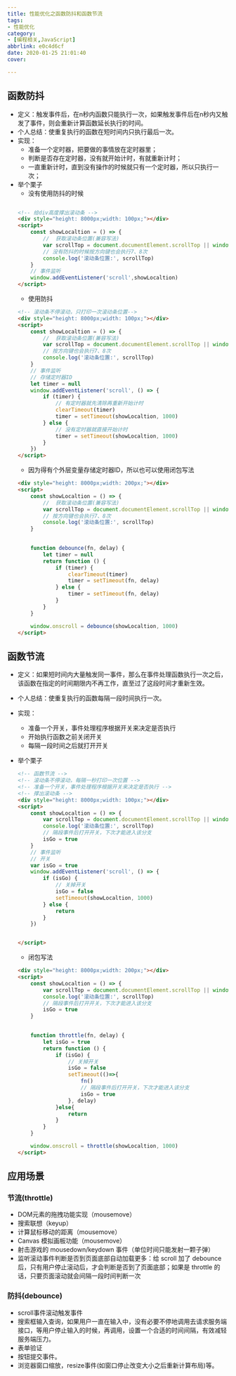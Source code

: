 ```yaml
---
title: 性能优化之函数防抖和函数节流
tags: 
- 性能优化
category: 
- [编程相关,JavaScript]
abbrlink: e0c4d6cf
date: 2020-01-25 21:01:40
cover:

---
```


## 函数防抖

+ 定义：触发事件后，在n秒内函数只能执行一次，如果触发事件后在n秒内又触发了事件，则会重新计算函数延长执行的时间。
+ 个人总结：使重复执行的函数在短时间内只执行最后一次。
+ 实现： 
    - 准备一个定时器，把要做的事情放在定时器里；
    - 判断是否存在定时器，没有就开始计时，有就重新计时；
    - 一直重新计时，直到没有操作的时候就只有一个定时器，所以只执行一次；
+ 举个栗子
    - 没有使用防抖的时候
    ```html

    <!-- 给div高度撑出滚动条 -->
    <div style="height: 8000px;width: 100px;"></div>
    <script>
        const showLocaltion = () => {
            //  获取滚动条位置(兼容写法)
            var scrollTop = document.documentElement.scrollTop || window.pageYOffset || document.body.scrollTop
            // 没有防抖的时候按方向键也会执行7、8次
            console.log('滚动条位置:', scrollTop)
        }
        // 事件监听
        window.addEventListener('scroll',showLocaltion)
    </script>
    ```
    - 使用防抖
    ```html
    <!-- 滚动条不停滚动，只打印一次滚动条位置-->
    <div style="height: 8000px;width: 100px;"></div>
    <script>
        const showLocaltion = () => {
            //  获取滚动条位置(兼容写法)
            var scrollTop = document.documentElement.scrollTop || window.pageYOffset || document.body.scrollTop
            // 按方向键也会执行7、8次
            console.log('滚动条位置:', scrollTop)
        }
        // 事件监听
        // 存储定时器ID
        let timer = null
        window.addEventListener('scroll', () => {
            if (timer) {
                // 有定时器就先清除再重新开始计时
                clearTimeout(timer)
                timer = setTimeout(showLocaltion, 1000)
            } else {
                // 没有定时器就直接开始计时
                timer = setTimeout(showLocaltion, 1000)
            }
        })
    </script>

    ```
    - 因为得有个外层变量存储定时器ID，所以也可以使用闭包写法
    ```html
    <div style="height: 8000px;width: 200px;"></div>
    <script>
        const showLocaltion = () => {
            //  获取滚动条位置(兼容写法)
            var scrollTop = document.documentElement.scrollTop || window.pageYOffset || document.body.scrollTop
            // 按方向键也会执行7、8次
            console.log('滚动条位置:', scrollTop)
        }
       

        function debounce(fn, delay) {
            let timer = null
            return function () {
                if (timer) {
                    clearTimeout(timer)
                    timer = setTimeout(fn, delay)
                } else {
                    timer = setTimeout(fn, delay)
                }
            }
        }

        window.onscroll = debounce(showLocaltion, 1000)
    </script>

    ```






## 函数节流

+ 定义：如果短时间内大量触发同一事件，那么在事件处理函数执行一次之后，该函数在指定的时间期限内不再工作，直至过了这段时间才重新生效。
+ 个人总结：使重复执行的函数每隔一段时间执行一次。
+ 实现： 
    - 准备一个开关，事件处理程序根据开关来决定是否执行
    - 开始执行函数之前关闭开关
    - 每隔一段时间之后就打开开关

+ 举个栗子
    ```html
    <!-- 函数节流 -->
    <!-- 滚动条不停滚动，每隔一秒打印一次位置 -->
    <!-- 准备一个开关，事件处理程序根据开关来决定是否执行 -->
    <!-- 撑出滚动条 -->
    <div style="height: 8000px;width: 100px;"></div>
    <script>
        const showLocaltion = () => {
            var scrollTop = document.documentElement.scrollTop || window.pageYOffset || document.body.scrollTop
            console.log('滚动条位置:', scrollTop)
            // 隔段事件后打开开关，下次才能进入该分支
            isGo = true
        }
        // 事件监听
        // 开关
        var isGo = true
        window.addEventListener('scroll', () => {
            if (isGo) {
                // 关掉开关
                isGo = false
                setTimeout(showLocaltion, 1000)
            } else {
                return
            }
        })


    </script>
    ```
    - 闭包写法
    ```html
    <div style="height: 8000px;width: 200px;"></div>
    <script>
        const showLocaltion = () => {
            var scrollTop = document.documentElement.scrollTop || window.pageYOffset || document.body.scrollTop
            console.log('滚动条位置:', scrollTop)
            // 隔段事件后打开开关，下次才能进入该分支
            isGo = true
        }
       

        function throttle(fn, delay) {
            let isGo = true
            return function () {
                if (isGo) {
                    // 关掉开关
                    isGo = false
                    setTimeout(()=>{
                        fn()
                        // 隔段事件后打开开关，下次才能进入该分支
                        isGo = true
                    }, delay)
                }else{
                    return
                } 
            }
        }

        window.onscroll = throttle(showLocaltion, 1000)
    </script>
    ```


## 应用场景

### 节流(throttle)
+ DOM元素的拖拽功能实现（mousemove）
+ 搜索联想（keyup）
+ 计算鼠标移动的距离（mousemove）
+ Canvas 模拟画板功能（mousemove）
+ 射击游戏的 mousedown/keydown 事件（单位时间只能发射一颗子弹）
+ 监听滚动事件判断是否到页面底部自动加载更多：给 scroll 加了 debounce 后，只有用户停止滚动后，才会判断是否到了页面底部；如果是 throttle 的话，只要页面滚动就会间隔一段时间判断一次

### 防抖(debounce)
+ scroll事件滚动触发事件
+ 搜索框输入查询，如果用户一直在输入中，没有必要不停地调用去请求服务端接口，等用户停止输入的时候，再调用，设置一个合适的时间间隔，有效减轻服务端压力。
+ 表单验证
+ 按钮提交事件。
+ 浏览器窗口缩放，resize事件(如窗口停止改变大小之后重新计算布局)等。
